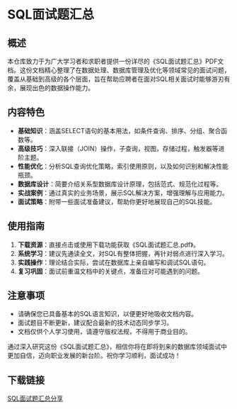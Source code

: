 # SQL面试题汇总

## 概述

本仓库致力于为广大学习者和求职者提供一份详尽的《SQL面试题汇总》PDF文档。这份文档精心整理了在数据处理、数据库管理及优化等领域常见的面试问题，覆盖从基础到高级的各个层面，旨在帮助应聘者在面对SQL相关面试时能够游刃有余，展现出色的数据操作能力。

## 内容特色

- **基础知识**：涵盖SELECT语句的基本用法，如条件查询、排序、分组、聚合函数等。
- **高级技巧**：深入联接（JOIN）操作，子查询，视图，存储过程，触发器等进阶主题。
- **性能优化**：分析SQL查询优化策略，索引使用原则，以及如何识别和解决性能瓶颈。
- **数据库设计**：简要介绍关系型数据库设计原理，包括范式、规范化过程等。
- **实战案例**：通过真实的业务场景，展示SQL解决方案，增强理解与应用能力。
- **面试策略**：附带一些面试准备建议，帮助你更好地展现自己的SQL技能。

## 使用指南

1. **下载资源**：直接点击或使用下载功能获取《SQL面试题汇总.pdf》。
2. **系统学习**：建议先通读全文，对SQL有整体把握，再针对弱点进行深入学习。
3. **实践操作**：理论结合实际，尝试在数据库上亲自编写和调试SQL语句。
4. **复习巩固**：面试前重温文档中的关键点，准备应对可能遇到的问题。

## 注意事项

- 请确保您已具备基本的SQL语言知识，以便更好地吸收文档内容。
- 面试题目不断更新，建议配合最新的技术动态同步学习。
- 文档仅供个人学习使用，请遵守版权法规，不得用于商业目的。

通过深入研究这份《SQL面试题汇总》，相信你将在即将到来的数据库领域面试中更加自信，迈向职业发展的新台阶。祝你学习顺利，面试成功！

## 下载链接

[SQL面试题汇总分享](https://pan.quark.cn/s/3afd9fba4ede)